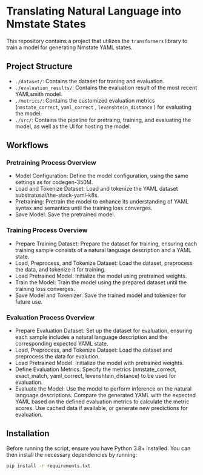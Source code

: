 # Translating Natural Language into Nmstate States

This repository contains a project that utilizes the `transformers` library to train a
model for generating Nmstate YAML states.

## Project Structure

* `./dataset/`: Contains the dataset for traning and evaluation.
* `./evaluation_results/`: Contains the evaluation result of the most recent
    YAMLsmith model.
* `./metrics/`: Contains the customized evaluation metrics (`nmstate_correct`,
  `yaml_correct` , `levenshtein_distance` ) for evaluating the model.
* `./src/`: Contains the pipeline for pretraing, training, and evaluating the model,
    as well as the UI for hosting the model.

## Workflows

### Pretraining Process Overview

* Model Configuration: Define the model configuration, using the same settings as for
  codegen-350M.
* Load and Tokenize Dataset: Load and tokenize the YAML dataset
  substratusai/the-stack-yaml-k8s.
* Pretraining: Pretrain the model to enhance its understanding of YAML syntax and
  semantics until the training loss converges.
* Save Model: Save the pretrained model.

### Training Process Overview

* Prepare Training Dataset: Prepare the dataset for training, ensuring each training
  sample consists of a natural language description and a YAML state.
* Load, Preprocess, and Tokenize Dataset: Load the dataset, preprocess the data, and
  tokenize it for training.
* Load Pretrained Model: Initialize the model using pretrained weights.
* Train the Model: Train the model using the prepared dataset until the training loss
  converges.
* Save Model and Tokenizer: Save the trained model and tokenizer for future use.

### Evaluation Process Overview

* Prepare Evaluation Dataset: Set up the dataset for evaluation, ensuring each
  sample includes a natural language description and the corresponding expected
  YAML state.
* Load, Preprocess, and Tokenize Dataset: Load the dataset and preprocess the
  data for evalution.
* Load Pretrained Model: Initialize the model with pretrained weights.
* Define Evaluation Metrics: Specify the metrics (nmstate_correct, exact_match,
  yaml_correct, levenshtein_distance) to be used for evaluation.
* Evaluate the Model: Use the model to perform inference on the natural
  language descriptions. Compare the generated YAML with the expected YAML
  based on the defined evaluation metrics to calculate the metric scores. Use
  cached data if available, or generate new predictions for evaluation.

## Installation

Before running the script, ensure you have Python 3.8+ installed. You can then install
the necessary dependencies by running:

```bash
pip install -r requirements.txt
```

